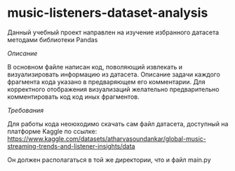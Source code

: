 # music-listeners-dataset-analysis

Данный учебный проект направлен на изучение избранного датасета методами библиотеки Pandas

*Описание* 

В основном файле написан код, поволяющий извлекать и визуализировать информацию из датасета. Описание задачи каждого фрагмента кода указано в предваряющем его комментарии. 
Для корректного отображения визуализаций желательно предварительно комментировать код код иных фрагментов.

*Требования*

Для работы кода неоюходимо скачать сам файл датасета, доступный на платформе Kaggle по ссылке:  
https://www.kaggle.com/datasets/atharvasoundankar/global-music-streaming-trends-and-listener-insights/data

Он должен располагаться в той же директории, что и файл main.py
